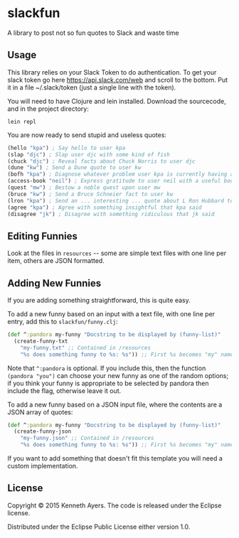 # slackfun

A library to post not so fun quotes to Slack and waste time

## Usage

This library relies on your Slack Token to do authentication. To get your slack token go here https://api.slack.com/web and scroll to the bottom. Put it in a file ~/.slack/token (just a single line with the token).

You will need to have Clojure and lein installed. Download the sourcecode, and in the project directory:

```lein repl```

You are now ready to send stupid and useless quotes:

```clojure
(hello "kpa") ; Say hello to user kpa
(slap "djc") ; Slap user djc with some kind of fish
(chuck "djc") ; Reveal facts about Chuck Norris to user djc
(dune "kw") ; Send a Dune quote to user kw
(bofh "kpa") ; Diagnose whatever problem user kpa is currently having and possibly propose a solution
(access-book "neil") ; Express gratitude to user neil with a useful book
(quest "mw") ; Bestow a noble quest upon user mw
(bruce "kw") ; Send a Bruce Schneier fact to user kw
(lron "kpa") ; Send an ... interesting ... quote about L Ron Hubbard to kpa
(agree "kpa") ; Agree with something insightful that kpa said
(disagree "jk") ; Disagree with something ridiculous that jk said
```

## Editing Funnies

Look at the files in `resources` -- some are simple text files with one line per item, others are JSON formatted.

## Adding New Funnies

If you are adding something straightforward, this is quite easy.

To add a new funny based on an input with a text file, with one line per entry, add this to `slackfun/funny.clj`:

```clojure
(def ^:pandora my-funny "Docstring to be displayed by (funny-list)"
  (create-funny-txt
    "my-funny.txt" ;; Contained in /resources
    "%s does something funny to %s: %s")) ;; First %s becomes "my" name; second is "your" name; third is the random quote
```

Note that `^:pandora` is optional. If you include this, then the function `(pandora "you")` can choose your new funny as one of the random options; if you think your funny is appropriate to be selected by pandora then include the flag, otherwise leave it out.

To add a new funny based on a JSON input file, where the contents are a JSON array of quotes:

```clojure
(def ^:pandora my-funny "Docstring to be displayed by (funny-list)"
  (create-funny-json
    "my-funny.json" ;; Contained in /resources
    "%s does something funny to %s: %s")) ;; First %s becomes "my" name; second is "your" name; third is the random quote
```

If you want to add something that doesn't fit this template you will need a custom implementation.

## License

Copyright © 2015 Kenneth Ayers. The code is released under the Eclipse license.

Distributed under the Eclipse Public License either version 1.0.
